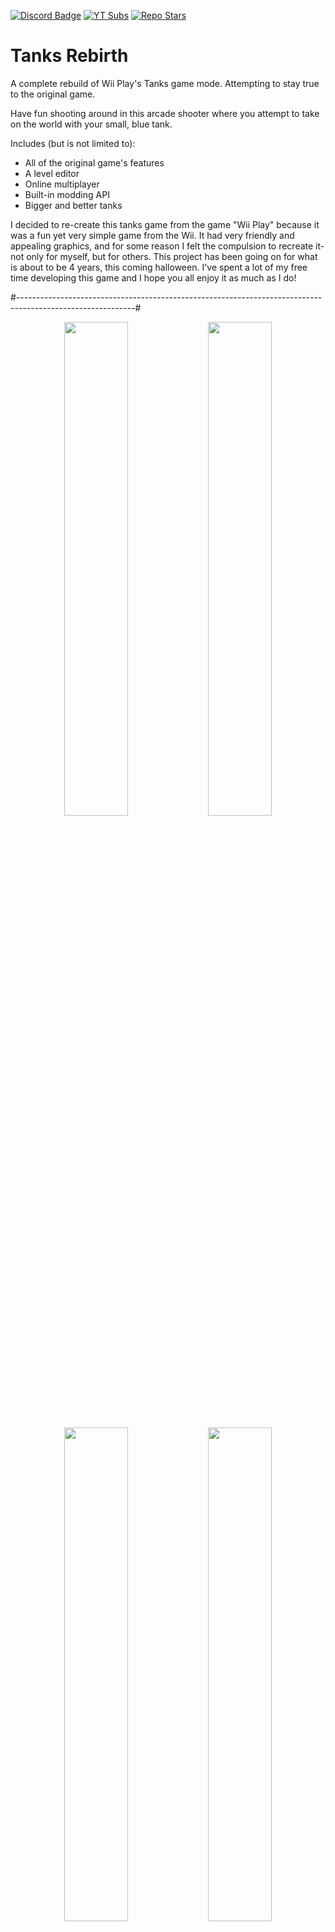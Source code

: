 [Discord Badge]: https://img.shields.io/discord/912503251281272862?color=%237289DA&logo=discord&logoColor=%23FFFFFF
[Discord Link]: https://discord.gg/zkv4jEaJnk
[YT Subs]: https://img.shields.io/youtube/channel/subscribers/UCnz-trf-dF7j8mDVOuoy4Ig
[YT Link]: https://www.youtube.com/@RighteousRyan
[Repo Stars]: https://img.shields.io/github/stars/RighteousRyan1/TanksRebirth
[Repo Link]: https://github.com/RighteousRyan1/TanksRebirth

[![Discord Badge]][Discord Link]
[![YT Subs]][YT Link]
[![Repo Stars]][Repo Link]

# Tanks Rebirth
A complete rebuild of Wii Play's Tanks game mode. Attempting to stay true to the original game.

Have fun shooting around in this arcade shooter where you attempt to take on the world with your small, blue tank.

Includes (but is not limited to):

- All of the original game's features
- A level editor
- Online multiplayer
- Built-in modding API
- Bigger and better tanks

I decided to re-create this tanks game from the game "Wii Play" because it was a fun yet very simple game from the Wii. It had very friendly and appealing graphics, and for some reason
I felt the compulsion to recreate it- not only for myself, but for others. This project has been going on for what is about to be 4 years, this coming halloween. I've spent a lot of my free time developing this game and I hope you all enjoy
it as much as I do!

#-----------------------------------------------------------------------------------------------------------#

<p align="center">
  <img src="https://github.com/user-attachments/assets/07aa304e-6cb9-4fc6-945d-b92729719812" width="45%" />
  <img src="https://github.com/user-attachments/assets/11fbe1de-34af-4055-bf9b-0dd85a0fa50f" width="45%" />
</p>

<p align="center">
  <img src="https://github.com/user-attachments/assets/55be0332-eede-4a0f-b82f-b4affbb57f8d" width="45%" />
  <img src="https://github.com/user-attachments/assets/1164a96a-e6e0-4748-8ad3-40692a10271c" width="45%" />
</p>

<p align="center">
  <img src="https://github.com/user-attachments/assets/df487d63-daf7-4c68-afa7-054963266d21" width="45%" />
  <img src="https://github.com/user-attachments/assets/b8d64614-2658-4e63-9681-d2fb171102b6" width="45%" />
</p>

#-----------------------------------------------------------------------------------------------------------#

If you wish to keep up with development in real time, consider joining the server at the top of the README.

## Developers

- RighteousRyan - Lead Dev | Programming
- BigKitty1011 - Lead Dev | Graphics Design
- Dottik (SecondNewtonLaw) Dev | Programming

## Code Contributors

- Cuno (on GitHub) for a primitive UI implementation.
- Guthen (on GitHub) for fixing irresolvable font characters.
- 4mbr0s3-2 (on GitHub) for ricochet calculations.
- LolXD87 (on Discord) for finding what was causing painful memory collections.

## Localization Contributors

- RighteousRyan (me) for en_US translations and jp_JA translations.
- LoLXD8783 (on GitHub) for es_ES translations.
- Mirsario (on GitHub) for ru_RU translations.
- TheStachelfisch (on GitHub) for de_DE translations.
- SnowManPimp (on Discord) for fr_FR translations.
- vnaka (on GitHub) for pt_BR translations.
- vsjoqvist (on GitHub) for sv_SV translations.

# Computer Hardware

These values may not be entirely accurate, as I have limited ways to test hardware capability. From what I've tested, here is a good idea.

Storage: 80 MB available space

Sound Card: OpenGL Compatible

Network: Broadband Internet connection

OpenGL Version: 4.6 Core Profile

Graphics: Any OpenGL supported GPU

## Recommendeded

OS: Windows 10 or newer

Processor: 2 Core processor at least 2 GHz

Memory: 4GB RAM, 4GB VRAM

## Minimum

OS: Windows 7

Processor: 2 Core processor at least 1 GHz

Memory: 2GB RAM, 2GB VRAM

